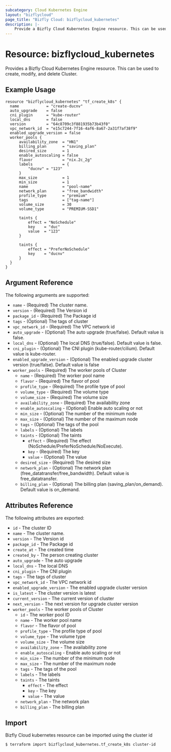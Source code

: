 ```yaml
---
subcategory: Cloud Kubernetes Engine
layout: "bizflycloud"
page_title: "Bizfly Cloud: bizflycloud_kubernetes"
description: |-
    Provide a Bizfly Cloud Kubernetes Engine resource. This can be used to create, modify, and delete Clusters.
---
```


# Resource: bizflycloud_kubernetes

Provides a Bizfly Cloud Kubernetes Engine resource. This can be used to create, modify, and delete Cluster.

## Example Usage

```hcl
resource "bizflycloud_kubernetes" "tf_create_k8s" {
  name            = "create-ducnv"
  auto_upgrade    = false
  cni_plugin      = "kube-router"
  local_dns       = false
  version         = "64c8709c3f881935b73b43f0"
  vpc_network_id  = "e15c7244-7f16-4af6-8a67-2a31f7af38f9"
  enabled_upgrade_version = false
  worker_pools {
      availability_zone  = "HN1"
      billing_plan       = "saving_plan"
      desired_size       = 1
      enable_autoscaling = false
      flavor             = "nix.2c_2g"
      labels             = {
          "ducnv" = "123"
      }
      max_size           = 1
      min_size           = 1
      name               = "pool-name"
      network_plan       = "free_bandwidth"
      profile_type       = "premium"
      tags               = ["tag-name"]
      volume_size        = 30
      volume_type        = "PREMIUM-SSD1"

      taints {
          effect = "NoSchedule"
          key    = "duc"
          value  = "123"
      }

      taints {
          effect = "PreferNoSchedule"
          key    = "ducnv"
      }
  }
}

```

## Argument Reference

The following arguments are supported:

-   `name` - (Required) The cluster name.
-   `version` - (Required) The Version id
-   `package_id` - (Required) The Package id
-   `tags` - (Optional) The tags of cluster
-   `vpc_network_id` - (Required) The VPC network id
-   `auto_upgrade` - (Optional) The auto upgrade (true/false). Default value is false.
-   `local_dns` - (Optional) The local DNS (true/false). Default value is false.
-   `cni_plugin` - (Optional) The CNI plugin (kube-router/cilium). Default value is kube-router.
-   `enabled_upgrade_version` - (Optional) The enabled upgrade cluster version (true/false). Default value is false
-   `worker_pools` - (Required) The worker pools of Cluster
    -   `name` - (Required) The worker pool name
    -   `flavor` - (Required) The flavor of pool
    -   `profile_type` - (Required) The profile type of pool
    -   `volume_type` - (Required) The volume type
    -   `volume_size` - (Required) The volume size
    -   `availability_zone` - (Required) The availability zone
    -   `enable_autoscaling` - (Optional) Enable auto scaling or not
    -   `min_size` - (Optional) The number of the minimum node
    -   `max_size` - (Optional) The number of the maximum node
    -   `tags` - (Optional) The tags of the pool
    -   `labels` - (Optional) The labels
    -   `taints` - (Optional) The taints
        -   `effect` - (Required) The effect (NoSchedule/PreferNoSchedule/NoExecute).
        -   `key` - (Required) The key
        -   `value` - (Optional) The value
    -   `desired_size` - (Required) The desired size
    -   `network_plan` - (Optional) The network plan (free_datatransfer/free_bandwidth). Default value is free_datatransfer.
    -   `billing_plan` - (Optional) The billing plan (saving_plan/on_demand). Default value is on_demand.

## Attributes Reference

The following attributes are exported:

-   `id` - The cluster ID
-   `name` - The cluster name.
-   `version` - The Version id
-   `package_id` - The Package id
-   `create_at` - The created time
-   `created_by` - The person creating cluster
-   `auto_upgrade` - The auto upgrade
-   `local_dns` - The local DNS
-   `cni_plugin` - The CNI plugin
-   `tags` - The tags of cluster
-   `vpc_network_id` - The VPC network id
-   `enabled_upgrade_version` - The enabled upgrade cluster version
-   `is_latest` - The cluster version is latest
-   `current_version` - The current version of cluster
-   `next_version` - The next version for upgrade cluster version
-   `worker_pools` - The worker pools of Cluster
    -   `id` - The worker pool ID
    -   `name` - The worker pool name
    -   `flavor` - The flavor of pool
    -   `profile_type` - The profile type of pool
    -   `volume_type` - The volume type
    -   `volume_size` - The volume size
    -   `availability_zone` - The availability zone
    -   `enable_autoscaling` - Enable auto scaling or not
    -   `min_size` - The number of the minimum node
    -   `max_size` - The number of the maximum node
    -   `tags` - The tags of the pool
    -   `labels` - The labels
    -   `taints` - The taints
        -   `effect` - The effect
        -   `key` - The key
        -   `value` - The value
    -   `network_plan` - The network plan
    -   `billing_plan` - The billing plan

## Import

Bizfly Cloud kubernetes resource can be imported using the cluster id

```
$ terraform import bizflycloud_kubernetes.tf_create_k8s cluster-id
```
